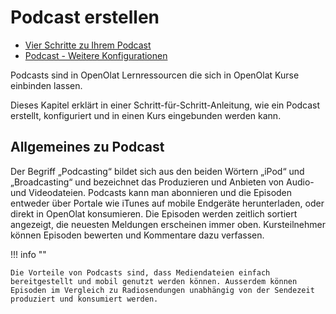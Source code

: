 # Podcast erstellen

* [Vier Schritte zu Ihrem Podcast](../resource_podcast/Four_Steps_to_Your_Podcast.de.md)
* [Podcast - Weitere Konfigurationen](../learningresources/Podcast_Further_Configurations.de.md)

Podcasts sind in OpenOlat Lernressourcen die sich in OpenOlat Kurse einbinden
lassen.

Dieses Kapitel erklärt in einer Schritt-für-Schritt-Anleitung, wie ein Podcast
erstellt, konfiguriert und in einen Kurs eingebunden werden kann.

## Allgemeines zu Podcast

Der Begriff „Podcasting“ bildet sich aus den beiden Wörtern „iPod“ und
„Broadcasting“ und bezeichnet das Produzieren und Anbieten von Audio- und
Videodateien. Podcasts kann man abonnieren und die Episoden entweder über
Portale wie iTunes auf mobile Endgeräte herunterladen, oder direkt in OpenOlat
konsumieren. Die Episoden werden zeitlich sortiert angezeigt, die neuesten
Meldungen erscheinen immer oben. Kursteilnehmer können Episoden bewerten und
Kommentare dazu verfassen.

!!! info ""

    Die Vorteile von Podcasts sind, dass Mediendateien einfach bereitgestellt und mobil genutzt werden können. Ausserdem können Episoden im Vergleich zu Radiosendungen unabhängig von der Sendezeit produziert und konsumiert werden.
